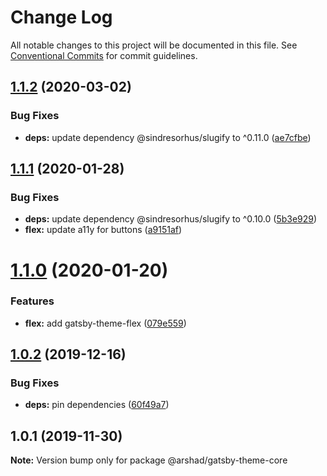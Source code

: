 # Change Log

All notable changes to this project will be documented in this file.
See [Conventional Commits](https://conventionalcommits.org) for commit guidelines.

## [1.1.2](https://github.com/arshad/gatsby-themes/compare/@arshad/gatsby-theme-core@1.1.1...@arshad/gatsby-theme-core@1.1.2) (2020-03-02)


### Bug Fixes

* **deps:** update dependency @sindresorhus/slugify to ^0.11.0 ([ae7cfbe](https://github.com/arshad/gatsby-themes/commit/ae7cfbe459f92ec0fc856463ae8fdfed94635dc0))





## [1.1.1](https://github.com/arshad/gatsby-themes/compare/@arshad/gatsby-theme-core@1.1.0...@arshad/gatsby-theme-core@1.1.1) (2020-01-28)


### Bug Fixes

* **deps:** update dependency @sindresorhus/slugify to ^0.10.0 ([5b3e929](https://github.com/arshad/gatsby-themes/commit/5b3e9293ce2c46fb12df28870a02601839bba8be))
* **flex:** update a11y for buttons ([a9151af](https://github.com/arshad/gatsby-themes/commit/a9151af381466e5f5cc7cff14a8a08bb752235ca))





# [1.1.0](https://github.com/arshad/gatsby-themes/compare/@arshad/gatsby-theme-core@1.0.2...@arshad/gatsby-theme-core@1.1.0) (2020-01-20)

### Features

- **flex:** add gatsby-theme-flex ([079e559](https://github.com/arshad/gatsby-themes/commit/079e55914791f735cbbfe492dd6bb0b3d9ac12ad))

## [1.0.2](https://github.com/arshad/gatsby-themes/compare/@arshad/gatsby-theme-core@1.0.1...@arshad/gatsby-theme-core@1.0.2) (2019-12-16)

### Bug Fixes

- **deps:** pin dependencies ([60f49a7](https://github.com/arshad/gatsby-themes/commit/60f49a749a42f983312a0c6f5f4c8700102dda09))

## 1.0.1 (2019-11-30)

**Note:** Version bump only for package @arshad/gatsby-theme-core
